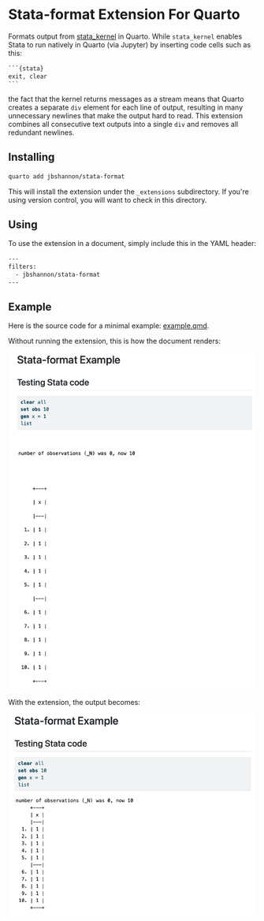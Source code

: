 # Stata-format Extension For Quarto

Formats output from [stata_kernel](https://github.com/kylebarron/stata_kernel) in Quarto.
While `stata_kernel` enables Stata to run natively in Quarto (via Jupyter) by inserting
code cells such as this:

````
```{stata}
exit, clear
```
````

the fact that the kernel returns messages as a stream means that Quarto creates a separate
`div` element for each line of output, resulting in many unnecessary newlines that make the
output hard to read. This extension combines all consecutive text outputs into a single
`div` and removes all redundant newlines.

## Installing

```bash
quarto add jbshannon/stata-format
```

This will install the extension under the `_extensions` subdirectory.
If you're using version control, you will want to check in this directory.

## Using

To use the extension in a document, simply include this in the YAML header:

```
---
filters:
  - jbshannon/stata-format
---
```

## Example

Here is the source code for a minimal example: [example.qmd](example.qmd).

Without running the extension, this is how the document renders:

![bad-output](resources/bad-output.png)

With the extension, the output becomes:

![good-output](resources/good-output.png)

